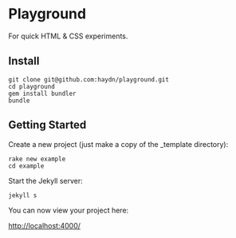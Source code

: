 # Playground

For quick HTML & CSS experiments.

## Install

```
git clone git@github.com:haydn/playground.git
cd playground
gem install bundler
bundle
```

## Getting Started

Create a new project (just make a copy of the _template directory):

```
rake new example
cd example
```

Start the Jekyll server:

```
jekyll s
```

You can now view your project here:

[http://localhost:4000/](http://localhost:4000/)
